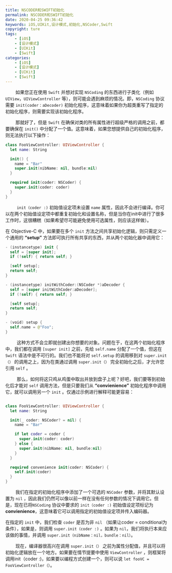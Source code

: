 ```yaml
---
title: NSCODER和SWIFT初始化
permalink: NSCODER和SWIFT初始化
date: 2020-04-25 09:36:42
keywords: iOS,UIKit,设计模式,初始化,NSCoder,Swift
copyright: ture
tags:
    - [iOS]
    - [设计模式]
    - [UIKit]
    - [Swift]
categories:
    - [iOS]
    - [设计模式]
    - [UIKit]
    - [Swift]
---
```


&nbsp;&nbsp;&nbsp;&nbsp;&nbsp;&nbsp;&nbsp;&nbsp;如果您正在使用 ```Swift``` 并想对实现 ```NSCoding``` 的东西进行子类化（例如 ```UIView```，```UIViewController``` 等），则可能会遇到麻烦的情况。即，```NSCoding``` 协议需要 ```init(coder：aDecoder)``` 初始化程序，这意味着如果你为超类重写了指定的初始化程序，则需要实现该初始化程序。


<!-- more -->

&nbsp;&nbsp;&nbsp;&nbsp;&nbsp;&nbsp;&nbsp;&nbsp;那就好了，但是 ```Swift``` 在确保对类的所有属性进行超级严格的调用之前，都要确保在 ```init()``` 中分配了一个值。这意味着，如果您想提供自己的初始化程序，则无法执行以下操作：

``` Swift
class FooViewController: UIViewController {  
  let name: String

  init() {
    name = "Bar"
    super.init(nibName: nil, bundle:nil)
  }

  required init(coder: NSCoder) {
    super.init(coder: coder)
  }
}
```

&nbsp;&nbsp;&nbsp;&nbsp;&nbsp;&nbsp;&nbsp;&nbsp; ```init（coder :)``` 初始值设定项未设置 ```name``` 属性，因此不会进行编译。你可以在两个初始值设定项中都重复初始化和设置名称，但是当你在init中进行了很多工作时，这很糟糕（如果希望尽可能避免使用可选属性，则应该这样做）。

在 Objective-C 中，如果要在多个 ```init``` 方法之间共享初始化逻辑，则只需定义一个通用的 **“setup”** 方法即可执行所有共享的东西，并从两个初始化器中调用它：

``` Swift
- (instancetype) init {
  self = [super init];
  if (!self) { return self; }

  [self setup];
  return self;
}

- (instancetype) initWithCoder:(NSCoder *)aDecoder {
  self = [super initWithCoder:aDecoder];
  if (!self) { return self; }

  [self setup];
  return self;
}

- (void) setup {
  self.name = @"Foo";
}
```

&nbsp;&nbsp;&nbsp;&nbsp;&nbsp;&nbsp;&nbsp;&nbsp;  这种方式不会立即就创建出你想要的对象。问题在于，在这两个初始化程序中，我们都在调用    ```[super init]``` 之前，先给 ```self.name``` 分配了一个值，但这在 ```Swift``` 语法中是不可行的。我们也不能将对 ```self.setup``` 的调用移到对 ```super.init（）``` 的调用之上，因为在类通过调用 ```super.init（）``` 完全初始化之后，才允许您引用 ```self``` 。

&nbsp;&nbsp;&nbsp;&nbsp;&nbsp;&nbsp;&nbsp;&nbsp;  那么，如何将这只鸡从鸡蛋中取出并放到盘子上呢？好吧，我们要等到初始化后才能对 ```self``` 调用方法，但是只要我们从 **“convienience”** 初始化程序中调用它，就可以调用另一个 ```init``` 。仅通过示例进行解释可能更容易：

``` Swift

class FooViewController: UIViewController {  
  let name: String

  init(_ coder: NSCoder? = nil) {
    name = "Bar"

    if let coder = coder {
      super.init(coder: coder)
    } else {
      super.init(nibName: nil, bundle:nil)
    }
  }

  required convenience init(coder: NSCoder) {
    self.init(coder)
  }
}
```

&nbsp;&nbsp;&nbsp;&nbsp;&nbsp;&nbsp;&nbsp;&nbsp;我们在指定的初始化程序中添加了一个可选的 ```NSCoder``` 参数，并将其默认设置为 ```nil``` ，因此我们仍然可以像以前一样在没有任何参数的情况下调用它。但是，现在已将```NSCoding``` 协议中要求的 ```init（coder :)``` 初始值设定项标记为**convienience**，这意味着它可以调用指定的初始值设定项并传入编码器。

在指定的 ```init``` 中，我们检查 ```coder``` 是否为非 ```nil``` （如果让coder = conditional为条件），如果是，则调用 ```super.init（coder :)``` 。如果为 ```nil```，我们将执行本来应该做的事情，并调用 ```super.init（nibName：nil，bundle：nil）```。

&nbsp;&nbsp;&nbsp;&nbsp;&nbsp;&nbsp;&nbsp;&nbsp;现在，编译器很高兴在调用 ```super.init（）``` 之前为属性分配值，并且可以将初始化逻辑放在一个地方。如果要在情节提要中使用 ```ViewController``` ，则框架将调用init（coder :)，如果要以编程方式创建一个，则可以说 ```let fooVC = FooViewController（）```。